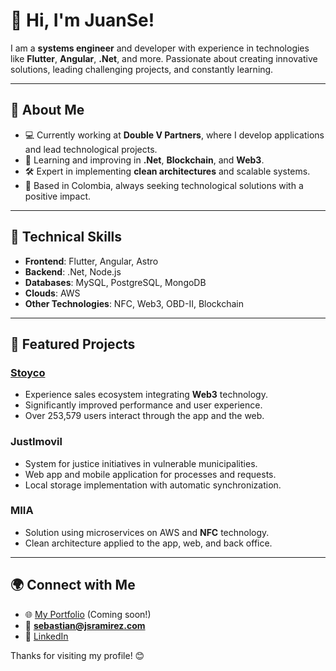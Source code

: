 # 👋 Hi, I'm JuanSe!

I am a **systems engineer** and developer with experience in technologies like **Flutter**, **Angular**, **.Net**, and more. Passionate about creating innovative solutions, leading challenging projects, and constantly learning.

---

## 🚀 About Me

- 💻 Currently working at **Double V Partners**, where I develop applications and lead technological projects.
- 🌱 Learning and improving in **.Net**, **Blockchain**, and **Web3**.
- 🛠️ Expert in implementing **clean architectures** and scalable systems.
- 📍 Based in Colombia, always seeking technological solutions with a positive impact.

---

## 🌟 Technical Skills

- **Frontend**: Flutter, Angular, Astro
- **Backend**: .Net, Node.js
- **Databases**: MySQL, PostgreSQL, MongoDB
- **Clouds**: AWS
- **Other Technologies**: NFC, Web3, OBD-II, Blockchain

---

## 📌 Featured Projects

### **[Stoyco](https://stoyco.com)**
- Experience sales ecosystem integrating **Web3** technology.
- Significantly improved performance and user experience.
- Over 253,579 users interact through the app and the web.

### **JustImovil**
- System for justice initiatives in vulnerable municipalities.
- Web app and mobile application for processes and requests.
- Local storage implementation with automatic synchronization.

### **MIIA**
- Solution using microservices on AWS and **NFC** technology.
- Clean architecture applied to the app, web, and back office.

---

## 🌍 Connect with Me

- 🌐 [My Portfolio](https://jsramirez.com) (Coming soon!)
- 📧 **sebastian@jsramirez.com**
- 💼 [LinkedIn](https://linkedin.com/in/ramirezsebastianj)  

Thanks for visiting my profile! 😊
